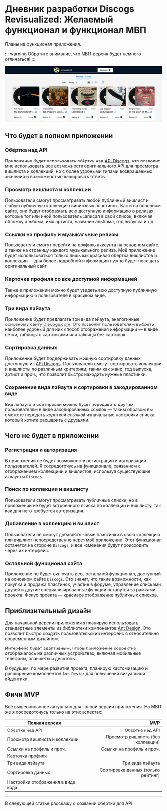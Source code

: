 # Дневник разработки Discogs Revisualized: Желаемый функционал и функционал МВП

Планы на функционал приложения. 

::: warning Обратите внимание, что МВП-версия будет немного отличаться!
:::

![cover](features_cover.webp)

## Что будет в полном приложении

### Обёртка над API

Приложение будет использовать обёртку над [API Discogs](https://www.discogs.com/developers), что позволит мне использовать все возможности оригинального API для просмотра вишлиста и коллекций, но с более удобными типами возвращаемых значений и возможностью кэшировать ответы.

### Просмотр вишлиста и коллекции

Пользователи смогут просматривать любой публичный вишлист и любую публичную коллекцию виниловых пластинок. Как и на основном сайте, они будут отображать всю доступную информацию о релизах, которые тот или иной пользователь записал в свой список,  включая обложку альбома, имя артиста, название альбома, год выпуска и т.д.

### Ссылки на профиль и музыкальные релизы

Пользователи смогут перейти на профиль аккаунта на основном сайте, а также на страницу каждого музыкального релиза. Моё приложение будет использоваться только лишь как красивая обертка вишлистов и коллекции — для более подробной информации нужно будет посещать оригинальный сайт.

### Карточка профиля со все доступной информацией

Также в приложении можно будет увидеть всю доступную публичную информацию о пользователе в красивом виде.

### Три вида лэйаута

Приложение будет предлагать три вида лэйаута, аналогичные основному сайту [Discogs.com](http://discogs.com/). Это позволит пользователям выбрать наиболее удобный для них способ отображения информации — в виде сетки, таблицы с картинками или таблицы без картинок.

### Сортировка данных

Приложение будет поддерживать мощную сортировку данных, доступную из [API Discogs](https://www.discogs.com/developers). Пользователи смогут сортировать коллекции и вишлисты по различным критериям, таким как жанр, год выпуска, артист и проч., что позволит быстро находить нужные пластинки.

### Сохранение вида лэйаута и сортировки в закодированном виде

Вид лэйаута и сортировки можно будет передавать другим пользователям в виде закодированных ссылок — таким образом вы сможете передать _короткой ссылкой_ изначальные настройки списка, который хотите расшарить с друзьями.

## Чего не будет в приложении

### Регистрация и авторизация

В приложении не будет возможности регистрации и авторизации пользователей. Я сосредоточусь на функционале, связанном с отображением коллекциии и вишлистов, используя существующие аккаунты `Discogs`.

### Поиск по коллекции и вишлисту

Пользователи смогут просматривать публичные списки, но в приложении не будет встроенного поиска по коллекции и вишлисту, так как для него требуется авторизация.

### Добавление в коллекцию и вишлист

Пользователи не смогут добавлять новые пластинки в свою коллекцию или вишлист непосредственно через моё приложение. Этот функционал останется на стороне `Discogs`, и все изменения будут происходить через их интерфейс.

### Остальной функционал сайта

Приложение не будет включать весь остальной функционал, доступный на основном сайте `Discogs`. Это значит, что такие возможности, как покупка и продажа пластинок, участие в форуме, управление списками друзей и другие специализированные функции останутся за рамками проекта. Фокус проекта — красивое отображение публичных списков.

## Приблизительный дизайн

Для начальной версии приложения я планирую использовать стандартные элементы из библиотеки компонентов [Ant Design](https://ant.design/). Это позволит быстро создать пользовательский интерфейс с относительно современным дизайном.

Интерфейс будет адаптивным, чтобы приложение корректно отображалось на различных устройствах, включая мобильные телефоны, планшеты и десктопы.

В будущем, по мере развития проекта, планирую кастомизацию и расширение компонентов `Ant Design` для повышения визуальной айдентики.

## Фичи MVP

Всё вышеописанное актуально для полной версии приложения. На МВП же я сосредоточусь только на этих аспектах:

| Полная версия | MVP |
| ------------- | -----------:|
| Обёртка над API | Обёртка над API |
| Просмотр вишлиста и коллекции | Просмотр вишлиста (без коллекции) |
| Ссылки на профиль и проч. | Ссылки на профиль и проч. |
| Карточка профиля | |
| Три вида лэйаута | Три вида лэйаута |
| Сортировка данных | Сортировка данных (только рейтинг) |
| Настройки отображения в виде кода | |

---

В следующей статье расскажу о создании обёртки для API.